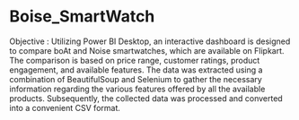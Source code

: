 # Boise_SmartWatch
Objective : Utilizing Power BI Desktop, an interactive dashboard is designed to compare boAt and Noise
smartwatches, which are available on Flipkart. The comparison is based on price range, customer ratings, product
engagement, and available features.
The data was extracted using a combination of BeautifulSoup and Selenium to gather the necessary information
regarding the various features offered by all the available products. Subsequently, the collected data was processed
and converted into a convenient CSV format.
